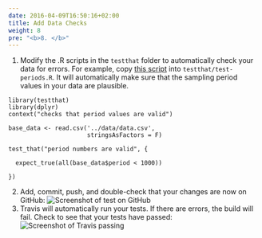 ```yaml
---
date: 2016-04-09T16:50:16+02:00
title: Add Data Checks
weight: 8
pre: "<b>8. </b>"
---
```


1. Modify the .R scripts in the `testthat` folder to automatically check your data for errors. For example, copy [this script](/sample-scripts/test-periods.R) into `testthat/test-periods.R`. It will automatically make sure that the sampling period values in your data are plausible.

  ```
  library(testthat)
  library(dplyr)
  context("checks that period values are valid")

  base_data <- read.csv('../data/data.csv',
                        stringsAsFactors = F)

  test_that("period numbers are valid", {

    expect_true(all(base_data$period < 1000))

  })
  ```

2. Add, commit, push, and double-check that your changes are now on GitHub:
  ![Screenshot of test on GitHub](/screenshots/github_add_test.png)
3. Travis will automatically run your tests. If there are errors, the build will fail. Check to see that your tests have passed:
  ![Screenshot of Travis passing](/screenshots/travis-add-test-passed.png)
